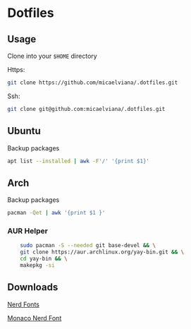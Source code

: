 # Dotfiles

## Usage

Clone into your `$HOME` directory

Https:
```bash
git clone https://github.com/micaelviana/.dotfiles.git
```
Ssh:
```bash
git clone git@github.com:micaelviana/.dotfiles.git
```

## Ubuntu
Backup packages

```sh
apt list --installed | awk -F'/' '{print $1}'
```


## Arch

Backup packages

```sh
pacman -Qet | awk '{print $1 }'
```

 ### AUR Helper
```bash
    sudo pacman -S --needed git base-devel && \
    git clone https://aur.archlinux.org/yay-bin.git && \
    cd yay-bin && \
    makepkg -si
```

## Downloads
[Nerd Fonts](https://github.com/ryanoasis/nerd-fonts/releases/)

[Monaco Nerd Font](https://github.com/Karmenzind/monaco-nerd-fonts)
